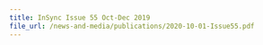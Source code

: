 ```yaml
---
title: InSync Issue 55 Oct-Dec 2019
file_url: /news-and-media/publications/2020-10-01-Issue55.pdf
---
```

